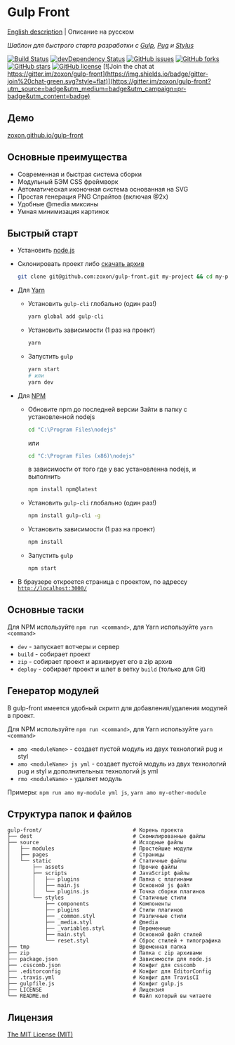 # Gulp Front

[English description](README.md) | Описание на русском

*Шаблон для быстрого старта разработки с [Gulp](http://gulpjs.com/), [Pug](https://pugjs.org/) и [Stylus](https://learnboost.github.io/stylus/)*

[![Build Status](https://travis-ci.org/zoxon/gulp-front.svg?branch=master)](https://travis-ci.org/zoxon/gulp-front/builds)
[![devDependency Status](https://david-dm.org/zoxon/gulp-front/dev-status.svg)](https://david-dm.org/zoxon/gulp-front?type=dev)
[![GitHub issues](https://img.shields.io/github/issues/zoxon/gulp-front.svg?style=flat)](https://github.com/zoxon/gulp-front/issues)
[![GitHub forks](https://img.shields.io/github/forks/zoxon/gulp-front.svg?style=flat)](https://github.com/zoxon/gulp-front/network)
[![GitHub stars](https://img.shields.io/github/stars/zoxon/gulp-front.svg?style=flat)](https://github.com/zoxon/gulp-front/stargazers)
[![GitHub license](https://img.shields.io/badge/license-MIT-blue.svg?style=flat)](https://github.com/zoxon/gulp-front/blob/master/LICENSE)
[![Join the chat at https://gitter.im/zoxon/gulp-front](https://img.shields.io/badge/gitter-join%20chat-green.svg?style=flat)](https://gitter.im/zoxon/gulp-front?utm_source=badge&utm_medium=badge&utm_campaign=pr-badge&utm_content=badge)

## Демо
[zoxon.github.io/gulp-front](http://zoxon.github.io/gulp-front/)

## Основные преимущества

* Современная и быстрая система сборки
* Модульный БЭМ CSS фреймворк
* Автоматическая иконочная система основанная на SVG
* Простая генерация PNG Спрайтов (включая @2x)
* Удобные @media миксины
* Умная минимизация картинок

## Быстрый старт

* Установить [node.js](https://nodejs.org)
* Склонировать проект либо [скачать архив](https://github.com/zoxon/gulp-front/archive/master.zip)

	```bash
	git clone git@github.com:zoxon/gulp-front.git my-project && cd my-project
	```

* Для [Yarn](https://yarnpkg.com)
	- Установить `gulp-cli` глобально (один раз!)

		```bash
		yarn global add gulp-cli
		```

	- Установить зависимости (1 раз на проект)

		```bash
		yarn
		```

	- Запустить `gulp`

		```bash
		yarn start
		# или
		yarn dev
		```

* Для [NPM](https://www.npmjs.com)
	- Обновите npm до последней версии
		Зайти в папку с установленной nodejs

		```bash
		cd "C:\Program Files\nodejs"
		```

		или

		```bash
		cd "C:\Program Files (x86)\nodejs"
		```

		в зависимости от того где у вас установленна nodejs, и выполнить

		```bash
		npm install npm@latest
		```

	- Установить `gulp-cli` глобально (один раз!)

		```bash
		npm install gulp-cli -g
		```

	- Установить зависимости (1 раз на проект)

		```bash
		npm install
		```

	- Запустить `gulp`

		```bash
		npm start
		```

* В браузере откроется страница с проектом, по адрессу [`http://localhost:3000/`](http://localhost:3000/)


## Основные таски

Для NPM используйте `npm run <command>`, для Yarn используйте `yarn <command>`

* `dev` - запускает вотчеры и сервер
* `build` - собирает проект
* `zip` - собирает проект и архивирует его в zip архив
* `deploy` - собирает проект и шлет в ветку `build` (только для Git)

## Генератор модулей

В gulp-front имеется удобный скритп для добавления/удаления модулей в проект.

Для NPM используйте `npm run <command>`, для Yarn используйте `yarn <command>`

* `amo <moduleName>` - создает пустой модуль из двух технологий pug и styl
* `amo <moduleName> js yml` - создает пустой модуль из двух технологий pug и styl и дополнительных технологий js yml
* `rmo <moduleName>` - удаляет модуль

Примеры: `npm run amo my-module yml js`, `yarn amo my-other-module`


## Структура папок и файлов

```
gulp-front/                             # Корень проекта
├── dest                                # Скомилированные файлы
├── source                              # Исходные файлы
│   ├── modules                         # Простейшие модули
│   ├── pages                           # Страницы
│   └── static                          # Статичные файлы
│       ├── assets                      # Прочие файлы
│       ├── scripts                     # JavaScript файлы
│       │   ├── plugins                 # Папка с плагинами
│       │   ├── main.js                 # Основной js файл
│       │   └── plugins.js              # Точка сборки плагинов
│       └── styles                      # Статичные стили
│           ├── components              # Компоненты
│           ├── plugins                 # Стили плагинов
│           ├── _common.styl            # Различные стили
│           ├── _media.styl             # @media
│           ├── _variables.styl         # Переменные
│           ├── main.styl               # Основной файл стилей
│           └── reset.styl              # Сброс стилей + типографика
├── tmp                                 # Временная папка
├── zip                                 # Папка с zip архивами
├── package.json                        # Зависимости для node.js
├── .csscomb.json                       # Конфиг для csscomb
├── .editorconfig                       # Конфиг для EditorConfig
├── .travis.yml                         # Конфиг для TravisCI
├── gulpfile.js                         # Конфиг gulp.js
├── LICENSE                             # Лицензия
└── README.md                           # Файл который вы читаете
```

## Лицензия
[The MIT License (MIT)](LICENSE)
